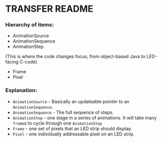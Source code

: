 # TRANSFER README #

### Hierarchy of items: ###

* AnimationSource
* AnimationSequence
* AnimationStep

(This is where the code changes focus; from object-based Java to LED-facing C-code)

* Frame
* Pixel


### Explanation: ###

* `AnimationSource` - Basically an updateable pointer to an `AnimationSequence`.
* `AnimationSequence` - The full sequence of steps.
* `AnimationStep` - one stage in a series of animations. It will take many `frame`s to cycle through one `AnimationStep`
* `Frame` - one set of pixels that an LED strip should display.
* `Pixel` - one individually addressable pixel on an LED strip.
